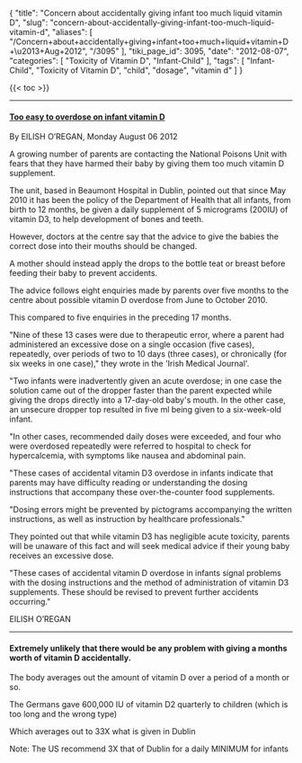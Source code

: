 {
    "title": "Concern about accidentally giving infant too much liquid vitamin D",
    "slug": "concern-about-accidentally-giving-infant-too-much-liquid-vitamin-d",
    "aliases": [
        "/Concern+about+accidentally+giving+infant+too+much+liquid+vitamin+D+\u2013+Aug+2012",
        "/3095"
    ],
    "tiki_page_id": 3095,
    "date": "2012-08-07",
    "categories": [
        "Toxicity of Vitamin D",
        "Infant-Child"
    ],
    "tags": [
        "Infant-Child",
        "Toxicity of Vitamin D",
        "child",
        "dosage",
        "vitamin d"
    ]
}


{{< toc >}} 

---

#### [Too easy to overdose on infant vitamin D](http://www.independent.ie/health/too-easy-to-overdose-on-infant-vitamin-d-3190474.html)

By EILISH O’REGAN, Monday August 06 2012

A growing number of parents are contacting the National Poisons Unit with fears that they have harmed their baby by giving them too much vitamin D supplement.

The unit, based in Beaumont Hospital in Dublin, pointed out that since May 2010 it has been the policy of the Department of Health that all infants, from birth to 12 months, be given a daily supplement of 5 micrograms (200IU) of vitamin D3, to help development of bones and teeth.

However, doctors at the centre say that the advice to give the babies the correct dose into their mouths should be changed.

A mother should instead apply the drops to the bottle teat or breast before feeding their baby to prevent accidents.

The advice follows eight enquiries made by parents over five months to the centre about possible vitamin D overdose from June to October 2010. 

This compared to five enquiries in the preceding 17 months.

"Nine of these 13 cases were due to therapeutic error, where a parent had administered an excessive dose on a single occasion (five cases), repeatedly, over periods of two to 10 days (three cases), or chronically (for six weeks in one case)," they wrote in the 'Irish Medical Journal'.

"Two infants were inadvertently given an acute overdose; in one case the solution came out of the dropper faster than the parent expected while giving the drops directly into a 17-day-old baby's mouth. In the other case, an unsecure dropper top resulted in five ml being given to a six-week-old infant.

"In other cases, recommended daily doses were exceeded, and four who were overdosed repeatedly were referred to hospital to check for hypercalcemia, with symptoms like nausea and abdominal pain.

"These cases of accidental vitamin D3 overdose in infants indicate that parents may have difficulty reading or understanding the dosing instructions that accompany these over-the-counter food supplements.

"Dosing errors might be prevented by pictograms accompanying the written instructions, as well as instruction by healthcare professionals."

They pointed out that while vitamin D3 has negligible acute toxicity, parents will be unaware of this fact and will seek medical advice if their young baby receives an excessive dose.

"These cases of accidental vitamin D overdose in infants signal problems with the dosing instructions and the method of administration of vitamin D3 supplements. These should be revised to prevent further accidents occurring."

EILISH O’REGAN

---

#### Extremely unlikely that there would be any problem with giving a months worth of vitamin D accidentally.

The body averages out the amount of vitamin D over a period of a month or so.

The Germans gave 600,000 IU of vitamin D2 quarterly to children (which is too long and the wrong type)

Which averages out to 33X what is given in Dublin

Note: The US recommend 3X that of Dublin for a daily MINIMUM for infants